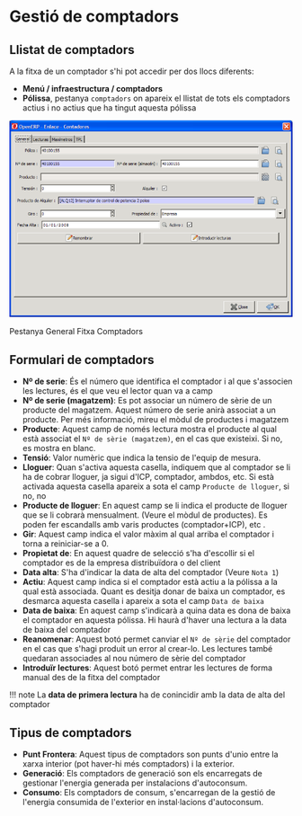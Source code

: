 # Gestió de comptadors

## Llistat de comptadors

A la fitxa de un comptador s'hi pot accedir per dos llocs diferents:

* **Menú / infraestructura / comptadors**
* **Pólissa**, pestanya ``comptadors`` on apareix el llistat de tots els comptadors
  actius i no actius que ha tingut aquesta pólissa

![](_static/contadores/contador_general.png)

   Pestanya General Fitxa Comptadors

## Formulari de comptadors

* **Nº de serie**: És el número que identifica el comptador i al que
  s'associen les lectures, és el que veu el lector quan va a camp
* **Nº de serie (magatzem)**: Es pot associar un número de sèrie de un producte
  del magatzem. Aquest número de serie anirà associat a un producte. Per més
  informació, mireu el mòdul de productes i magatzem
* **Producte**: Aquest camp de només lectura mostra el producte al qual està
  associat el ``Nº de sèrie (magatzem)``, en el cas que existeixi. Si no, es
  mostra en blanc.
* **Tensió**: Valor numèric que indica la tensio de l'equip de mesura.
* **Lloguer**: Quan s'activa aquesta casella, indiquem que al comptador se li
  ha de cobrar lloguer, ja sigui d'ICP, comptador, ambdos, etc. Si està
  activada aquesta casella apareix a sota el camp ``Producte de lloguer``, si
  no, no
* **Producte de lloguer**: En aquest camp se li indica el producte de lloguer
  que se li cobrarà mensualment. (Veure el mòdul de productes). Es poden fer
  escandalls amb varis productes (comptador+ICP), etc .
* **Gir**: Aquest camp indica el valor màxim al qual arriba el comptador i
  torna a reiniciar-se a 0.
* **Propietat de**: En aquest quadre de selecció s'ha d'escollir si el
  comptador es de la empresa distribuïdora o del client
* **Data alta**: S'ha d'indicar la data de alta del comptador (Veure `Nota 1`)
* **Actiu**: Aquest camp indica si el comptador està actiu a la pólissa a la
  qual està associada. Quant es desitja donar de baixa un comptador, es
  desmarca aquesta casella i apareix a sota el camp ``Data de baixa``
* **Data de baixa**: En aquest camp s'indicarà a quina data es dona de baixa el
  comptador en aquesta pólissa. Hi haurà d'haver una lectura a la data de baixa
  del comptador
* **Reanomenar**: Aquest botó permet canviar el ``Nº de sèrie`` del comptador
  en el cas que s'hagi produit un error al crear-lo. Les lectures també
  quedaran associades al nou número de sèrie del comptador
* **Introduïr lectures**: Aquest botó permet entrar les lectures de forma
  manual des de la fitxa del comptador

!!! note
    La **data de primera lectura** ha de conincidir amb la data de alta del
    comptador

## Tipus de comptadors

* **Punt Frontera**: Aquest tipus de comptadors son punts d'unio entre la xarxa interior (pot haver-hi més comptadors) i la exterior.
* **Generació**: Els comptadors de generació son els encarregats de gestionar l'energia generada per instalacions d'autoconsum.
* **Consumo**: Els comptadors de consum, s'encarregan de la gestió de l'energia consumida de l'exterior en instal·lacions d'autoconsum.
